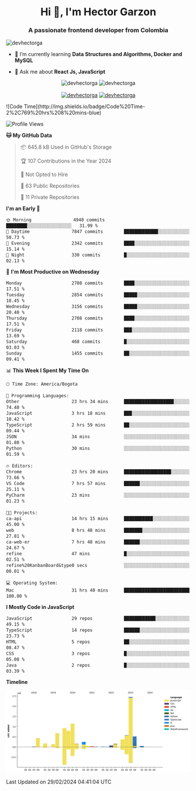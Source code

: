 <h1 align="center">Hi 👋, I'm Hector Garzon</h1>
<h3 align="center">A passionate frontend developer from Colombia</h3>

<p align="left"> <img src="https://komarev.com/ghpvc/?username=devhectorga" alt="devhectorga" /> </p>

- 🌱 I’m currently learning **Data Structures and Algorithms, Docker and MySQL**

- 💬 Ask me about **React Js, JavaScript**

<p align="center"> <img src="https://github-readme-stats.vercel.app/api?username=devhectorga&count_private=true&show_icons=true" alt="devhectorga" /> <img src="https://github-readme-stats.vercel.app/api/top-langs/?username=devhectorga&layout=compact" alt="devhectorga" /></p>

<p align="center">
<a href="https://twitter.com/devhectorga" target="blank"><img align="center" src="https://cdn.jsdelivr.net/npm/simple-icons@3.0.1/icons/twitter.svg" alt="devhectorga" height="20" width="20" /></a>
<a href="https://linkedin.com/in/devhectorga" target="blank"><img align="center" src="https://cdn.jsdelivr.net/npm/simple-icons@3.0.1/icons/linkedin.svg" alt="devhectorga" height="20" width="20" /></a>
</p>
<!--START_SECTION:waka-->
![Code Time](http://img.shields.io/badge/Code%20Time-2%2C769%20hrs%208%20mins-blue)

![Profile Views](http://img.shields.io/badge/Profile%20Views-0-blue)

**🐱 My GitHub Data** 

> 📦 645.8 kB Used in GitHub's Storage 
 > 
> 🏆 107 Contributions in the Year 2024
 > 
> 🚫 Not Opted to Hire
 > 
> 📜 63 Public Repositories 
 > 
> 🔑 11 Private Repositories 
 > 
**I'm an Early 🐤** 

```text
🌞 Morning                4948 commits        ████████░░░░░░░░░░░░░░░░░   31.99 % 
🌆 Daytime                7847 commits        █████████████░░░░░░░░░░░░   50.73 % 
🌃 Evening                2342 commits        ████░░░░░░░░░░░░░░░░░░░░░   15.14 % 
🌙 Night                  330 commits         █░░░░░░░░░░░░░░░░░░░░░░░░   02.13 % 
```
📅 **I'm Most Productive on Wednesday** 

```text
Monday                   2708 commits        ████░░░░░░░░░░░░░░░░░░░░░   17.51 % 
Tuesday                  2854 commits        █████░░░░░░░░░░░░░░░░░░░░   18.45 % 
Wednesday                3156 commits        █████░░░░░░░░░░░░░░░░░░░░   20.40 % 
Thursday                 2708 commits        ████░░░░░░░░░░░░░░░░░░░░░   17.51 % 
Friday                   2118 commits        ███░░░░░░░░░░░░░░░░░░░░░░   13.69 % 
Saturday                 468 commits         █░░░░░░░░░░░░░░░░░░░░░░░░   03.03 % 
Sunday                   1455 commits        ██░░░░░░░░░░░░░░░░░░░░░░░   09.41 % 
```


📊 **This Week I Spent My Time On** 

```text
🕑︎ Time Zone: America/Bogota

💬 Programming Languages: 
Other                    23 hrs 34 mins      ███████████████████░░░░░░   74.40 % 
JavaScript               3 hrs 18 mins       ███░░░░░░░░░░░░░░░░░░░░░░   10.42 % 
TypeScript               2 hrs 59 mins       ██░░░░░░░░░░░░░░░░░░░░░░░   09.44 % 
JSON                     34 mins             ░░░░░░░░░░░░░░░░░░░░░░░░░   01.80 % 
Python                   30 mins             ░░░░░░░░░░░░░░░░░░░░░░░░░   01.59 % 

🔥 Editors: 
Chrome                   23 hrs 20 mins      ██████████████████░░░░░░░   73.66 % 
VS Code                  7 hrs 57 mins       ██████░░░░░░░░░░░░░░░░░░░   25.11 % 
PyCharm                  23 mins             ░░░░░░░░░░░░░░░░░░░░░░░░░   01.23 % 

🐱‍💻 Projects: 
ca-api                   14 hrs 15 mins      ███████████░░░░░░░░░░░░░░   45.00 % 
web                      8 hrs 48 mins       ███████░░░░░░░░░░░░░░░░░░   27.81 % 
ca-web-er                7 hrs 48 mins       ██████░░░░░░░░░░░░░░░░░░░   24.67 % 
refine                   47 mins             █░░░░░░░░░░░░░░░░░░░░░░░░   02.51 % 
refine%20KanbanBoard&type0 secs              ░░░░░░░░░░░░░░░░░░░░░░░░░   00.01 % 

💻 Operating System: 
Mac                      31 hrs 40 mins      █████████████████████████   100.00 % 
```

**I Mostly Code in JavaScript** 

```text
JavaScript               29 repos            ████████████░░░░░░░░░░░░░   49.15 % 
TypeScript               14 repos            ██████░░░░░░░░░░░░░░░░░░░   23.73 % 
HTML                     5 repos             ██░░░░░░░░░░░░░░░░░░░░░░░   08.47 % 
CSS                      3 repos             █░░░░░░░░░░░░░░░░░░░░░░░░   05.08 % 
Java                     2 repos             █░░░░░░░░░░░░░░░░░░░░░░░░   03.39 % 
```



**Timeline**

![Lines of Code chart](https://raw.githubusercontent.com/devHectorGa/devHectorGa/master/assets/bar_graph.png)


 Last Updated on 29/02/2024 04:41:04 UTC
<!--END_SECTION:waka-->

